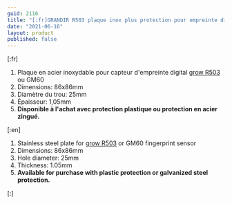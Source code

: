 ```yaml
---
guid: 2116
title: "[:fr]GRANDIR R503 plaque inox plus protection pour empreinte digitale Grow R503[:en]GRANDIR R503 stainless steel plate plus protection for Grow R503 fingerprint[:]"
date: "2021-06-16"
layout: product
published: false
---
```


\[:fr\]

1. Plaque en acier inoxydable pour capteur d'empreinte digital [grow R503](https://www.haade.fr/produit/grow-r503-capteur-dempreinte-digitale/) ou GM60
2. Dimensions: 86x86mm
3. Diamètre du trou: 25mm
4. Épaisseur: 1,05mm
5. **Disponible à l'achat avec protection plastique ou protection en acier zingué.**

\[:en\]

1. Stainless steel plate for [grow R503](https://www.haade.fr/produit/grow-r503-capteur-dempreinte-digitale/) or GM60 fingerprint sensor
2. Dimensions: 86x86mm
3. Hole diameter: 25mm
4. Thickness: 1.05mm
5. **Available for purchase with plastic protection or galvanized steel protection.**

\[:\]
